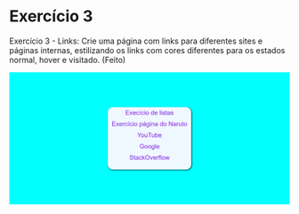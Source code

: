 # Exercício 3

Exercício 3 - Links: Crie uma página com links para diferentes sites e páginas internas, estilizando os links com cores diferentes para os estados normal, hover e visitado. (Feito)

![lista](links.png)
